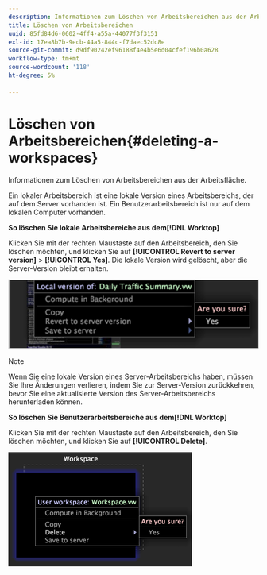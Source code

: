 ```yaml
---
description: Informationen zum Löschen von Arbeitsbereichen aus der Arbeitsfläche.
title: Löschen von Arbeitsbereichen
uuid: 85fd84d6-0602-4ff4-a55a-44077f3f3151
exl-id: 17ea8b7b-9ecb-44a5-844c-f7daec52dc8e
source-git-commit: d9df90242ef96188f4e4b5e6d04cfef196b0a628
workflow-type: tm+mt
source-wordcount: '118'
ht-degree: 5%

---
```


# Löschen von Arbeitsbereichen{#deleting-a-workspaces}

Informationen zum Löschen von Arbeitsbereichen aus der Arbeitsfläche.

Ein lokaler Arbeitsbereich ist eine lokale Version eines Arbeitsbereichs, der auf dem Server vorhanden ist. Ein Benutzerarbeitsbereich ist nur auf dem lokalen Computer vorhanden.

**So löschen Sie lokale Arbeitsbereiche aus dem[!DNL Worktop]**

Klicken Sie mit der rechten Maustaste auf den Arbeitsbereich, den Sie löschen möchten, und klicken Sie auf **[!UICONTROL Revert to server version]** > **[!UICONTROL Yes]**. Die lokale Version wird gelöscht, aber die Server-Version bleibt erhalten.

![](assets/client-del.png)

>[!NOTE]
>
>Wenn Sie eine lokale Version eines Server-Arbeitsbereichs haben, müssen Sie Ihre Änderungen verlieren, indem Sie zur Server-Version zurückkehren, bevor Sie eine aktualisierte Version des Server-Arbeitsbereichs herunterladen können.

**So löschen Sie Benutzerarbeitsbereiche aus dem[!DNL Worktop]**

Klicken Sie mit der rechten Maustaste auf den Arbeitsbereich, den Sie löschen möchten, und klicken Sie auf **[!UICONTROL Delete]**.

![](assets/mnu_workspaceManager_Deletewksp.png)
